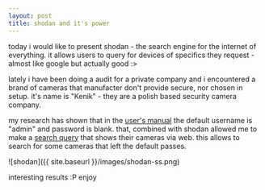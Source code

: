 ```yaml
---
layout: post
title: shodan and it's power
---
```


today i would like to present shodan - the search engine for the internet of everything. it allows users to query for devices of specifics they request - almost like google but actually good :>

lately i have been doing a audit for a private company and i encountered a brand of cameras that manufacter don't provide secure, nor chosen in setup. it's name is "Kenik" - they are a polish based security camera company.

my research has shown that in the [user's manual](http://e-commercepartners.home.pl/public_html/kenik/wp-content/uploads/2017/11/instrukcja_obslugi_kamery.pdf) the default username is "admin" and password is blank. that, combined with shodan allowed me to make a [search query](https://www.shodan.io/search?query=Kenik) that shows their cameras via web. this allows to search for some cameras that left the default passes. 

![shodan]({{ site.baseurl }}/images/shodan-ss.png)

interesting results :P enjoy
